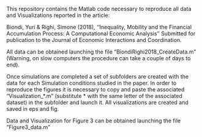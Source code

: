 This repository contains the Matlab code necessary to reproduce all data and Visualizations reported in the article:

Biondi, Yuri & Righi, Simone (2018), ‘’Inequality, Mobility and the Financial Accumulation
Process: A Computational Economic Analysis‘’ Submitted for publication to the Journal of Economic Interactions and Coordination.

All data can be obtained launching the file “BiondiRighi2018_CreateData.m” (Warning, on slow computers the procedure can take a couple of days to end).

Once simulations are completed a set of subfolders are created with the data for each Simulation conditions studied in the paper. In order to reproduce the figures it is necessary to copy and paste the associated “Visualization_*.m” (substitute * with the same letter of the associated dataset) in the subfolder and launch it. All visualizations are created and saved in eps and fig. 

Data and Visualization for Figure 3 can be obtained launching the file “Figure3_data.m”
